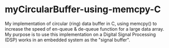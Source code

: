 # myCircularBuffer-using-memcpy-C
My implementation of circular (ring) data buffer in C, using memcpy() to increase the speed of en-queue &amp; de-queue function for a large data array.
My purpose is to use this implementation on a Digital Signal Processing (DSP) works in an embedded system as the "signal buffer".

